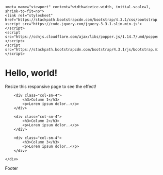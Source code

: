 <!doctype html>
<html lang="en">
<head><meta http-equiv="Content-Type" content="text/html; charset=utf-8">
	<title>Testing code</title>
	
	<meta name="viewport" content="width=device-width, initial-scale=1, shrink-to-fit=no">
	<link rel="stylesheet" href="https://stackpath.bootstrapcdn.com/bootstrap/4.3.1/css/bootstrap.min.css">
	<script src="https://code.jquery.com/jquery-3.3.1.slim.min.js"></script>
	<script src="https://cdnjs.cloudflare.com/ajax/libs/popper.js/1.14.7/umd/popper.min.js"></script>
	<script src="https://stackpath.bootstrapcdn.com/bootstrap/4.3.1/js/bootstrap.min.js"></script>
</head>
<body>

<div class="jumbotron text-center">
	<h1>Hello, world!</h1>
	<p>Resize this responsive page to see the effect!</p>
</div>

<div class="container">
	<div class="row">

		<div class="col-sm-4">
			<h3>Column 1</h3>
			<p>Lorem ipsum dolor..</p>
		</div>

		<div class="col-sm-4">
			<h3>Column 2</h3>
			<p>Lorem ipsum dolor..</p>
		</div>

		<div class="col-sm-4">
			<h3>Column 3</h3>
			<p>Lorem ipsum dolor..</p>
		</div>

	</div>
</div>

<div class="jumbotron text-center">
	<p>Footer</p>
</div>

</body>
</html>
